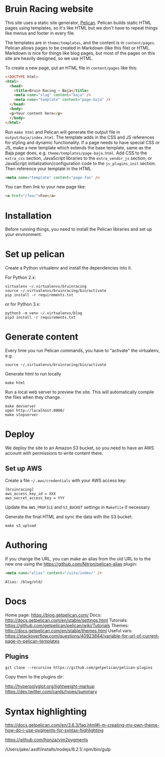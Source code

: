 # Bruin Racing website

This site uses a static site generator, [Pelican](http://docs.getpelican.com/).
Pelican builds static HTML pages using templates, so it's like HTML but we don't
have to repeat things like menus and footer in every file.

The templates are in `theme/templates`, and the content is in `content/pages`.
Pelican allows pages to be created in Markdown (like this file) or HTML.
Markdown is nice for things like blog pages, but most of the pages on this
site are heavily designed, so we use HTML.

To create a new page, put an HTML file in `content/pages` like this:

```html
<!DOCTYPE html>
<html>
  <head>
    <title>Bruin Racing — Baja</title>
    <meta name="slug" content="baja" />
    <meta name="template" content="page-baja" />
  </head>
  <body>
  <p>Your content here</p>
  </body>
</html>
```

Run `make html` and Pelican will generate the output file in
`output/baja/index.html`. The template adds in the CSS and JS references
for styling and dynamic functionality. If a page needs to have
special CSS or JS, make a new template which extends the base template,
same as the Baja page does, e.g. `theme/templates/page-baja.html`.
Add CSS to the `extra_css` section, JavaScript libraries to the
`extra_vendor_js` section, or JavaScript initialization/configuration code to
the `js_plugins_init` section.  Then reference your template in the HTML

```html
<meta name="template" content="page-foo" />
```

You can then link to your new page like:

```html
<a href="/foo/">Foo</a>
```

# Installation

Before running things, you need to install the Pelican libraries and set up
your environment.

# Set up pelican

Create a Python virtualenv and install the dependencies into it.

For Python 2.x:

```shell
virtualenv ~/.virtualenvs/bruinracing
source ~/.virtualenvs/bruinracing/bin/activate
pip install -r requirements.txt
```

or for Python 3.x:

```shell
python3 -m venv ~/.virtualenvs/blog
pip3 install -r requirements.txt
```

# Generate content

Every time you run Pelican commands, you have to "activate" the virtualenv, e.g.

```shell
source ~/.virtualenvs/bruinracing/bin/activate
```

Generate html to run locally

    make html

Run a local web server to preview the site. This will automatically
compile the files when they change.

    make devserver
    open http://localhost:8000/
    make stopserver

# Deploy

We deploy the site to an Amazon S3 bucket, so you need to have
an AWS account with permissions to write content there.

## Set up AWS

Create a file `~/.aws/credentials` with your AWS access key:

    [bruinracing]
    aws_access_key_id = XXX
    aws_secret_access_key = YYY

Update the `AWS_PROFILE` and `S3_BUCKET` settings in `Makefile` if necessary

Generate the final HTML and sync the data with the S3 bucket:

```shell
make s3_upload
```

# Authoring

If you change the URL, you can make an alias from the old URL to to the new one using the
https://github.com/Nitron/pelican-alias plugin:

```html
<meta name="alias" content="/site/index/" />
```

    Alias: /blog/old/

# Docs

Home page: https://blog.getpelican.com/
Docs: http://docs.getpelican.com/en/stable/settings.html
Tutorials: https://github.com/getpelican/pelican/wiki/Tutorials
Themes: http://docs.getpelican.com/en/stable/themes.html
Useful vars: https://stackoverflow.com/questions/40923844/variable-for-url-of-current-page-in-pelican-templates

## Plugins

```shell
git clone --recursive https://github.com/getpelican/pelican-plugins
```

Copy them to the plugins dir:

http://hyperpolyglot.org/lightweight-markup
https://dev.twitter.com/cards/types/summary

# Syntax highlighting

http://docs.getpelican.com/en/3.6.3/faq.html#i-m-creating-my-own-theme-how-do-i-use-pygments-for-syntax-highlighting

https://github.com/honza/vim2pygments

/Users/jake/.asdf/installs/nodejs/8.2.1/.npm/bin/gulp
